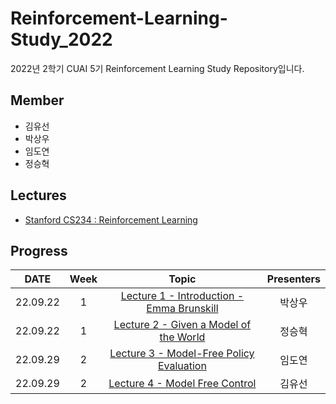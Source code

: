 # Reinforcement-Learning-Study_2022
2022년 2학기 CUAI 5기 Reinforcement Learning Study Repository입니다.

## Member
- 김유선
- 박상우
- 임도연
- 정승혁

## Lectures
- [Stanford CS234 : Reinforcement Learning](https://www.youtube.com/playlist?list=PLoROMvodv4rOSOPzutgyCTapiGlY2Nd8u)

## Progress
|DATE|Week|Topic|Presenters|
|:---:|:----:|:-------------:|:--------:|
|22.09.22|1|[Lecture 1 - Introduction - Emma Brunskill](https://www.youtube.com/watch?v=FgzM3zpZ55o&list=PLoROMvodv4rOSOPzutgyCTapiGlY2Nd8u&index=1)|박상우|
|22.09.22|1|[Lecture 2 - Given a Model of the World](https://www.youtube.com/watch?v=E3f2Camj0Is&list=PLoROMvodv4rOSOPzutgyCTapiGlY2Nd8u&index=2)|정승혁|
|22.09.29|2|[Lecture 3 - Model-Free Policy Evaluation](https://www.youtube.com/watch?v=dRIhrn8cc9w&list=PLoROMvodv4rOSOPzutgyCTapiGlY2Nd8u&index=3)|임도연|
|22.09.29|2|[Lecture 4 - Model Free Control](https://www.youtube.com/watch?v=j080VBVGkfQ&list=PLoROMvodv4rOSOPzutgyCTapiGlY2Nd8u&index=4)|김유선|

